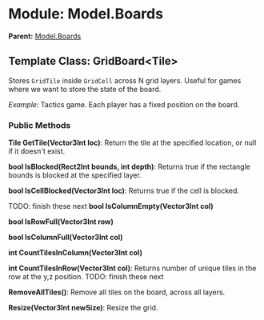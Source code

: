 # Module: Model.Boards

**Parent:** [Model.Boards](boards.md)

## Template Class: GridBoard\<Tile>

Stores `GridTile` inside `GridCell` across N grid layers. Useful for games where we want to store the state of the board.

_Example:_ Tactics game. Each player has a fixed position on the board.

### Public Methods

**Tile GetTile(Vector3Int loc)**: Return the tile at the specified location, or null if it doesn't exist.

**bool IsBlocked(Rect2Int bounds, int depth)**: Returns true if the rectangle bounds is blocked at the specified layer.

**bool IsCellBlocked(Vector3Int loc)**: Returns true if the cell is blocked.


TODO: finish these next
**bool IsColumnEmpty(Vector3Int col)**

**bool IsRowFull(Vector3Int row)**

**bool IsColumnFull(Vector3Int col)**

**int CountTilesInColumn(Vector3Int col)**

**int CountTilesInRow(Vector3Int col)**: Returns number of unique tiles in the row at the y,z position.
TODO: finish these next


**RemoveAllTiles()**: Remove all tiles on the board, across all layers.

**Resize(Vector3Int newSize)**: Resize the grid.

